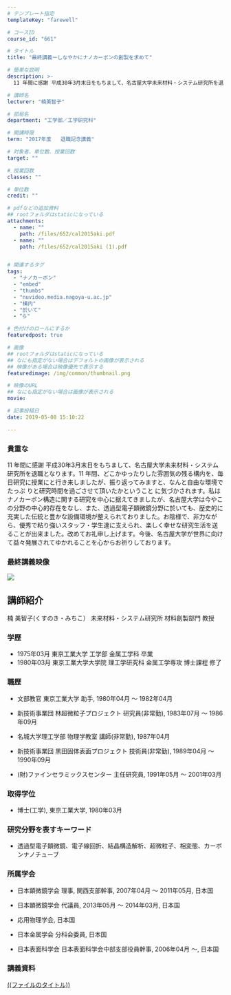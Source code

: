 ```yaml
---
# テンプレート指定
templateKey: "farewell"

# コースID
course_id: "661"

# タイトル
title: "最終講義ーしなやかにナノカーボンの創製を求めて"

# 簡単な説明
description: >-
  11 年間に感謝 平成30年3月末日をもちまして、名古屋大学未来材料・システム研究所を退職となります。11 年間、どこかゆったりした雰囲気の残る構内を、毎日研究に授業にと行き来しましたが、...

# 講師名
lecturer: "楠美智子"

# 部局名
department: "工学部／工学研究科"

# 開講時限
term: "2017年度	退職記念講義"

# 対象者、単位数、授業回数
target: ""

# 授業回数
classes: ""

# 単位数
credit: ""

# pdfなどの追加資料
## rootフォルダはstaticになっている
attachments: 
  - name: "" 
    path: /files/652/cal2015aki.pdf
  - name: "" 
    path: /files/652/cal2015aki (1).pdf


# 関連するタグ
tags:
  - "ナノカーボン"
  - "embed"
  - "thumbs"
  - "nuvideo.media.nagoya-u.ac.jp"
  - "構内"
  - "於いて"
  - "゙ら"

# 色付けのロールにするか
featuredpost: true

# 画像
## rootフォルダはstaticになっている
## なにも指定がない場合はデフォルトの画像が表示される
## 映像がある場合は映像優先で表示する
featuredimage: /img/common/thumbnail.png

# 映像のURL
## なにも指定がない場合は画像が表示される
movie: 

# 記事投稿日
date: 2019-05-08 15:10:22

---
```

### 貴重な  
11 年間に感謝 平成30年3月末日をもちまして、名古屋大学未来材料・システム研究所を退職となります。11 年間、どこかゆったりした雰囲気の残る構内を、毎日研究に授業にと行き来しましたが、振り返ってみますと、なんと自由な環境でたっぷ りと研究時間を過ごさせて頂いたかということ に気づかされます。私はナノカーボン構造に関する研究を中心に据えてきましたが、名古屋大学は今やこの分野の中心的存在をなし、また、透過型電子顕微鏡分野に於いても、歴史的に充実した伝統と豊かな設備環境が整えられておりました。お陰様で、非力ながら、優秀で粘り強いスタッフ・学生達に支えられ、楽しく幸せな研究生活を送ることが出来ました。改めてお礼申し上げます。今後、名古屋大学が世界に向けて益々発展されてゆかれることを心からお祈りしております。  
### 最終講義映像  
[![](http://nuvideo.media.nagoya-u.ac.jp/thumbs/4011/4437)](http://nuvideo.media.nagoya-u.ac.jp/embed/a93bd7b3da71440dfc5d723af0ada70b0b2bb498) 
  
## 講師紹介  
楠 美智子(くすのき・みちこ） 未来材料・システム研究所 材料創製部門 教授  
### 学歴  
  
* 1975年03月 東京工業大学 工学部 金属工学科 卒業  
* 1980年03月 東京工業大学大学院 理工学研究科 金属工学専攻 博士課程 修了  
### 職歴  
  
* 文部教官 東京工業大学 助手, 1980年04月 ～ 1982年04月  
  
* 新技術事業団 林超微粒子プロジェクト 研究員(非常勤), 1983年07月 ～ 1986年09月  
* 名城大学理工学部 物理学教室 講師(非常勤), 1987年04月  
  
* 新技術事業団 黒田固体表面プロジェクト 技術員(非常勤), 1989年04月 ～ 1990年09月  
* (財)ファインセラミックスセンター 主任研究員, 1991年05月 ～ 2001年03月  
### 取得学位  
  
* 博士(工学), 東京工業大学, 1980年03月  
### 研究分野を表すキーワード  
  
* 透過型電子顕微鏡、電子線回折、結晶構造解析、超微粒子、相変態、カーボンナノチューブ  
### 所属学会  
  
  
* 日本顕微鏡学会 理事, 関西支部幹事, 2007年04月 ～ 2011年05月, 日本国  
  
* 日本顕微鏡学会 代議員, 2013年05月 ～ 2014年03月, 日本国  
* 応用物理学会, 日本国  
* 日本金属学会 分科会委員, 日本国  
* 日本表面科学会 日本表面科学会中部支部役員幹事, 2006年04月 ～, 日本国
### 講義資料


[((ファイルのタイトル))](/files/661/((ファイル名))) 
